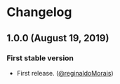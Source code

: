 # Changelog

## 1.0.0 (August 19, 2019)

### First stable version

- First release. ([@reginaldoMorais](https://github.com/reginaldoMorais))
